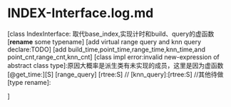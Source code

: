 # INDEX-Interface.log.md
[class IndexInterface:
    取代base_index,实现计时和build、query的虚函数
    [**rename** some typename]
    [add virtual range query and knn query declare:TODO]
    [add build_time,point_time,range_time,knn_time,and point_cnt,range_cnt,knn_cnt]
    [class impl error:invalid new-expression of abstract class type]:原因大概率是派生类有未实现的成员，这里是因为虚函数
    [@get_time:][S]
    [range_query] [rtree:S] //
    [knn_query]:[rtree:S] //其他待做
    [type rename]:

]